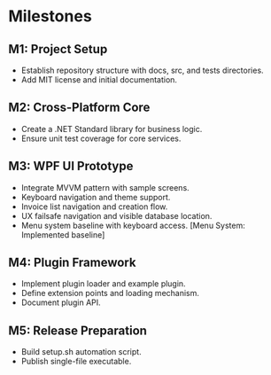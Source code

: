 # Milestones

## M1: Project Setup
- Establish repository structure with docs, src, and tests directories.
- Add MIT license and initial documentation.

## M2: Cross-Platform Core
- Create a .NET Standard library for business logic.
- Ensure unit test coverage for core services.

## M3: WPF UI Prototype
- Integrate MVVM pattern with sample screens.
- Keyboard navigation and theme support.
- Invoice list navigation and creation flow.
- UX failsafe navigation and visible database location.
- Menu system baseline with keyboard access. [Menu System: Implemented baseline]

## M4: Plugin Framework
- Implement plugin loader and example plugin.
- Define extension points and loading mechanism.
- Document plugin API.

## M5: Release Preparation
- Build setup.sh automation script.
- Publish single-file executable.
